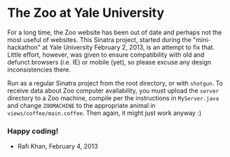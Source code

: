 # The Zoo at Yale University

For a long time, the Zoo website has been out of date and perhaps not the most useful of websites. This Sinatra project, started during the "mini-hackathon" at Yale University February 2, 2013, is an attempt to fix that. Little effort, however, was given to ensure compatibility with old and defunct browsers (i.e. IE) or mobile (yet), so please excuse any design inconsistencies there.

Run as a regular Sinatra project from the root directory, or with `shotgun`. To receive data about Zoo computer availability, you must upload the `server` directory to a Zoo machine, compile per the instructions in `MyServer.java` and change `ZOOMACHINE` to the appropriate animal in `views/coffee/main.coffee`. Then again, it might just work anyway :)

### Happy coding!

- Rafi Khan, February 4, 2013